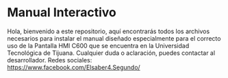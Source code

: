 # Manual Interactivo
Hola, bienvenido a este repositorio, aquí encontrarás todos los archivos necesarios para instalar el manual diseñado especialmente para el correcto uso de la Pantalla HMI C600 que se encuentra en la Universidad Tecnológica de Tijuana.
Cualquier duda o aclaración, puedes contactar al desarrollador.
Redes sociales:
https://www.facebook.com/Elsaber4.Segundo/
